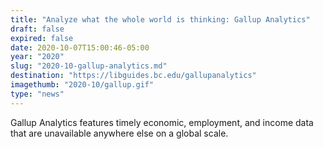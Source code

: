 ```yaml
---
title: "Analyze what the whole world is thinking: Gallup Analytics"
draft: false
expired: false
date: 2020-10-07T15:00:46-05:00
year: "2020"
slug: "2020-10-gallup-analytics.md"
destination: "https://libguides.bc.edu/gallupanalytics"
imagethumb: "2020-10/gallup.gif"
type: "news"
---
```


Gallup Analytics features timely economic, employment, and income data that are unavailable anywhere else on a global scale.
